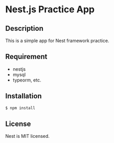 # Nest.js Practice App

## Description
This is a simple app for Nest framework practice.

## Requirement
- nestjs
- mysql
- typeorm, etc.

## Installation
```sh
$ npm install
```

## License
Nest is MIT licensed.
